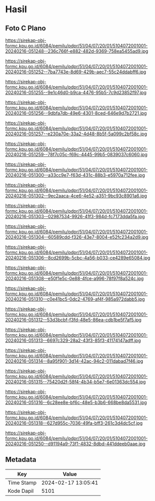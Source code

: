 # Hasil

## Foto C Plano

https://sirekap-obj-formc.kpu.go.id/6084/pemilu/pdpr/51/04/07/20/01/5104072001001-20240216-051248--236c766f-e882-482d-9369-758ea5455ad9.jpg

https://sirekap-obj-formc.kpu.go.id/6084/pemilu/pdpr/51/04/07/20/01/5104072001001-20240216-051252--7ba7743e-8d69-429b-aec7-55c24ddabff6.jpg

https://sirekap-obj-formc.kpu.go.id/6084/pemilu/pdpr/51/04/07/20/01/5104072001001-20240216-051255--9e1c46d0-b9ca-4476-95b5-7c9d23852f97.jpg

https://sirekap-obj-formc.kpu.go.id/6084/pemilu/pdpr/51/04/07/20/01/5104072001001-20240216-051256--9dbfa7db-49e6-4301-8ced-646e9d7b2721.jpg

https://sirekap-obj-formc.kpu.go.id/6084/pemilu/pdpr/51/04/07/20/01/5104072001001-20240216-051257--e230a70e-33a2-4d48-8b5f-5a099c2bf58c.jpg

https://sirekap-obj-formc.kpu.go.id/6084/pemilu/pdpr/51/04/07/20/01/5104072001001-20240216-051259--78f7c05c-f69c-4445-99b5-0839037c6060.jpg

https://sirekap-obj-formc.kpu.go.id/6084/pemilu/pdpr/51/04/07/20/01/5104072001001-20240216-051300--a33cc9e7-f63d-431c-88b3-e5970a712fee.jpg

https://sirekap-obj-formc.kpu.go.id/6084/pemilu/pdpr/51/04/07/20/01/5104072001001-20240216-051302--9ec2aaca-4ce6-4e52-a351-9bc93c8901a6.jpg

https://sirekap-obj-formc.kpu.go.id/6084/pemilu/pdpr/51/04/07/20/01/5104072001001-20240216-051303--02987534-9926-41f3-984d-fc7173dda5fa.jpg

https://sirekap-obj-formc.kpu.go.id/6084/pemilu/pdpr/51/04/07/20/01/5104072001001-20240216-051304--60589cdd-f326-43e7-8004-e52fc234a2d9.jpg

https://sirekap-obj-formc.kpu.go.id/6084/pemilu/pdpr/51/04/07/20/01/5104072001001-20240216-051306--8cd2699b-5cbc-4a56-b033-ce4289e65084.jpg

https://sirekap-obj-formc.kpu.go.id/6084/pemilu/pdpr/51/04/07/20/01/5104072001001-20240216-051308--e50f1e5c-0e88-4fce-a996-78f97f8a524c.jpg

https://sirekap-obj-formc.kpu.go.id/6084/pemilu/pdpr/51/04/07/20/01/5104072001001-20240216-051310--c0e41bc5-0dc2-4769-af4f-985a972dabb5.jpg

https://sirekap-obj-formc.kpu.go.id/6084/pemilu/pdpr/51/04/07/20/01/5104072001001-20240216-051312--53d3bcbf-f3fd-48e5-86ea-cdb1be5f7af5.jpg

https://sirekap-obj-formc.kpu.go.id/6084/pemilu/pdpr/51/04/07/20/01/5104072001001-20240216-051313--6697c329-28a2-43f3-85f3-41174147adff.jpg

https://sirekap-obj-formc.kpu.go.id/6084/pemilu/pdpr/51/04/07/20/01/5104072001001-20240216-051314--8a95f901-3d14-42ac-94c2-011dabad7f46.jpg

https://sirekap-obj-formc.kpu.go.id/6084/pemilu/pdpr/51/04/07/20/01/5104072001001-20240216-051315--75420d2f-58f4-4b34-b5e7-6e01363dc554.jpg

https://sirekap-obj-formc.kpu.go.id/6084/pemilu/pdpr/51/04/07/20/01/5104072001001-20240216-051316--6c28ee8e-bf6c-48e5-b3b6-668be8da5531.jpg

https://sirekap-obj-formc.kpu.go.id/6084/pemilu/pdpr/51/04/07/20/01/5104072001001-20240216-051318--627d955c-7036-49fa-bff3-261c3d4dc5cf.jpg

https://sirekap-obj-formc.kpu.go.id/6084/pemilu/pdpr/51/04/07/20/01/5104072001001-20240216-051250--d91194a9-73f1-4832-8dbd-441ddeeb0aae.jpg


## Metadata

| Key        | Value               |
| ---------- | ------------------- |
| Time Stamp | 2024-02-17 13:05:41 |
| Kode Dapil | 5101                |



